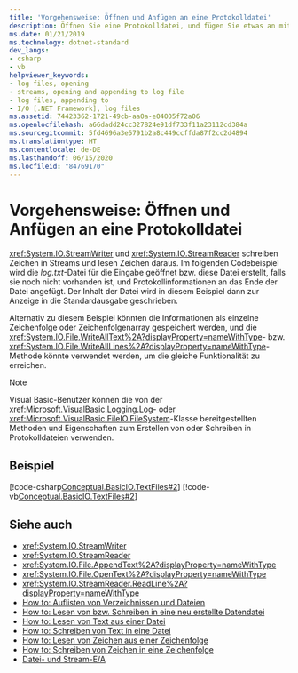 ```yaml
---
title: 'Vorgehensweise: Öffnen und Anfügen an eine Protokolldatei'
description: Öffnen Sie eine Protokolldatei, und fügen Sie etwas an mithilfe der Klassen StreamWriter und StreamReader in .NET, die Zeichen in Datenströme schreiben bzw. Zeichen daraus lesen.
ms.date: 01/21/2019
ms.technology: dotnet-standard
dev_langs:
- csharp
- vb
helpviewer_keywords:
- log files, opening
- streams, opening and appending to log file
- log files, appending to
- I/O [.NET Framework], log files
ms.assetid: 74423362-1721-49cb-aa0a-e04005f72a06
ms.openlocfilehash: a66dadd24cc327824e91df733f11a23112cd384a
ms.sourcegitcommit: 5fd4696a3e5791b2a8c449ccffda87f2cc2d4894
ms.translationtype: HT
ms.contentlocale: de-DE
ms.lasthandoff: 06/15/2020
ms.locfileid: "84769170"
---
```

# <a name="how-to-open-and-append-to-a-log-file"></a>Vorgehensweise: Öffnen und Anfügen an eine Protokolldatei
<xref:System.IO.StreamWriter> und <xref:System.IO.StreamReader> schreiben Zeichen in Streams und lesen Zeichen daraus. Im folgenden Codebeispiel wird die *log.txt*-Datei für die Eingabe geöffnet bzw. diese Datei erstellt, falls sie noch nicht vorhanden ist, und Protokollinformationen an das Ende der Datei angefügt. Der Inhalt der Datei wird in diesem Beispiel dann zur Anzeige in die Standardausgabe geschrieben.

Alternativ zu diesem Beispiel könnten die Informationen als einzelne Zeichenfolge oder Zeichenfolgenarray gespeichert werden, und die <xref:System.IO.File.WriteAllText%2A?displayProperty=nameWithType>- bzw. <xref:System.IO.File.WriteAllLines%2A?displayProperty=nameWithType>-Methode könnte verwendet werden, um die gleiche Funktionalität zu erreichen.  
  
> [!NOTE]
> Visual Basic-Benutzer können die von der <xref:Microsoft.VisualBasic.Logging.Log>- oder <xref:Microsoft.VisualBasic.FileIO.FileSystem>-Klasse bereitgestellten Methoden und Eigenschaften zum Erstellen von oder Schreiben in Protokolldateien verwenden.  
  
## <a name="example"></a>Beispiel  
 [!code-csharp[Conceptual.BasicIO.TextFiles#2](../../../samples/snippets/csharp/VS_Snippets_CLR/conceptual.basicio.textfiles/cs/source2.cs#2)]
 [!code-vb[Conceptual.BasicIO.TextFiles#2](../../../samples/snippets/visualbasic/VS_Snippets_CLR/conceptual.basicio.textfiles/vb/source2.vb#2)]  
  
## <a name="see-also"></a>Siehe auch

- <xref:System.IO.StreamWriter>  
- <xref:System.IO.StreamReader>  
- <xref:System.IO.File.AppendText%2A?displayProperty=nameWithType>  
- <xref:System.IO.File.OpenText%2A?displayProperty=nameWithType>  
- <xref:System.IO.StreamReader.ReadLine%2A?displayProperty=nameWithType>  
- [How to: Auflisten von Verzeichnissen und Dateien](how-to-enumerate-directories-and-files.md)  
- [How to: Lesen von bzw. Schreiben in eine neu erstellte Datendatei](how-to-read-and-write-to-a-newly-created-data-file.md)  
- [How to: Lesen von Text aus einer Datei](how-to-read-text-from-a-file.md)  
- [How to: Schreiben von Text in eine Datei](how-to-write-text-to-a-file.md)  
- [How to: Lesen von Zeichen aus einer Zeichenfolge](how-to-read-characters-from-a-string.md)  
- [How to: Schreiben von Zeichen in eine Zeichenfolge](how-to-write-characters-to-a-string.md)  
- [Datei- und Stream-E/A](index.md)
